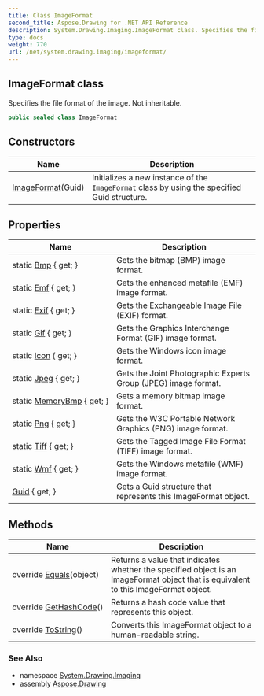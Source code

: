 ```yaml
---
title: Class ImageFormat
second_title: Aspose.Drawing for .NET API Reference
description: System.Drawing.Imaging.ImageFormat class. Specifies the file format of the image. Not inheritable
type: docs
weight: 770
url: /net/system.drawing.imaging/imageformat/
---
```

## ImageFormat class

Specifies the file format of the image. Not inheritable.

```csharp
public sealed class ImageFormat
```

## Constructors

| Name | Description |
| --- | --- |
| [ImageFormat](imageformat/)(Guid) | Initializes a new instance of the `ImageFormat` class by using the specified Guid structure. |

## Properties

| Name | Description |
| --- | --- |
| static [Bmp](../../system.drawing.imaging/imageformat/bmp/) { get; } | Gets the bitmap (BMP) image format. |
| static [Emf](../../system.drawing.imaging/imageformat/emf/) { get; } | Gets the enhanced metafile (EMF) image format. |
| static [Exif](../../system.drawing.imaging/imageformat/exif/) { get; } | Gets the Exchangeable Image File (EXIF) format. |
| static [Gif](../../system.drawing.imaging/imageformat/gif/) { get; } | Gets the Graphics Interchange Format (GIF) image format. |
| static [Icon](../../system.drawing.imaging/imageformat/icon/) { get; } | Gets the Windows icon image format. |
| static [Jpeg](../../system.drawing.imaging/imageformat/jpeg/) { get; } | Gets the Joint Photographic Experts Group (JPEG) image format. |
| static [MemoryBmp](../../system.drawing.imaging/imageformat/memorybmp/) { get; } | Gets a memory bitmap image format. |
| static [Png](../../system.drawing.imaging/imageformat/png/) { get; } | Gets the W3C Portable Network Graphics (PNG) image format. |
| static [Tiff](../../system.drawing.imaging/imageformat/tiff/) { get; } | Gets the Tagged Image File Format (TIFF) image format. |
| static [Wmf](../../system.drawing.imaging/imageformat/wmf/) { get; } | Gets the Windows metafile (WMF) image format. |
| [Guid](../../system.drawing.imaging/imageformat/guid/) { get; } | Gets a Guid structure that represents this ImageFormat object. |

## Methods

| Name | Description |
| --- | --- |
| override [Equals](../../system.drawing.imaging/imageformat/equals/)(object) | Returns a value that indicates whether the specified object is an ImageFormat object that is equivalent to this ImageFormat object. |
| override [GetHashCode](../../system.drawing.imaging/imageformat/gethashcode/)() | Returns a hash code value that represents this object. |
| override [ToString](../../system.drawing.imaging/imageformat/tostring/)() | Converts this ImageFormat object to a human-readable string. |

### See Also

* namespace [System.Drawing.Imaging](../../system.drawing.imaging/)
* assembly [Aspose.Drawing](../../)


